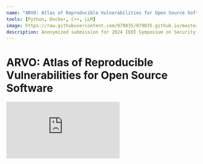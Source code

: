 ```yaml
---
name: "ARVO: Atlas of Reproducible Vulnerabilities for Open Source Software"
tools: [Python, Docker, C++, LLM]
image: https://raw.githubusercontent.com/079035/079035.github.io/master/docs/images/front-1.png
description: Anonymized submission for 2024 IEEE Symposium on Security and Privacy. The largest known dataset for evaluating vulnerability repair techniques in open-source software. Used to conduct evaluations of large language models like GPT-4 to automatically repair vulnerabilities, achieving an experimental 37% success rate.
---
```


# ARVO: Atlas of Reproducible Vulnerabilities for Open Source Software

![alt text](https://raw.githubusercontent.com/079035/079035.github.io/master/docs/_projects/assets/Paper_Draft_ARVO.pdf)


